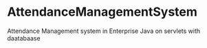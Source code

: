 # AttendanceManagementSystem
Attendance Management system in Enterprise Java on servlets with daatabaase
